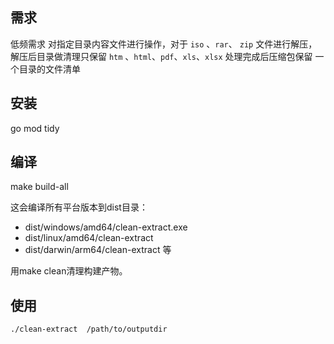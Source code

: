 ## 需求
低频需求
对指定目录内容文件进行操作，对于 `iso` 、`rar`、 `zip` 文件进行解压，解压后目录做清理只保留 `htm` 、`html`、`pdf`、`xls`、`xlsx`
处理完成后压缩包保留
一个目录的文件清单

## 安装
go mod tidy


## 编译
make build-all

  这会编译所有平台版本到dist目录：
  - dist/windows/amd64/clean-extract.exe
  - dist/linux/amd64/clean-extract
  - dist/darwin/arm64/clean-extract 等

  用make clean清理构建产物。

## 使用
```bash
./clean-extract  /path/to/outputdir
```